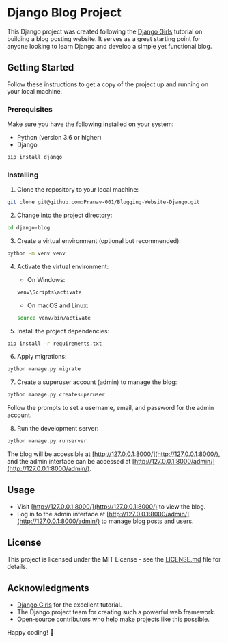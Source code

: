 # Django Blog Project

This Django project was created following the [Django Girls](https://tutorial.djangogirls.org/en/django_start_project/) tutorial on building a blog posting website. It serves as a great starting point for anyone looking to learn Django and develop a simple yet functional blog.

## Getting Started

Follow these instructions to get a copy of the project up and running on your local machine.

### Prerequisites

Make sure you have the following installed on your system:

- Python (version 3.6 or higher)
- Django

```bash
pip install django
```

### Installing

1. Clone the repository to your local machine:

```bash
git clone git@github.com:Pranav-001/Blogging-Website-Django.git
```

2. Change into the project directory:

```bash
cd django-blog
```

3. Create a virtual environment (optional but recommended):

```bash
python -m venv venv
```

4. Activate the virtual environment:

   - On Windows:

   ```bash
   venv\Scripts\activate
   ```

   - On macOS and Linux:

   ```bash
   source venv/bin/activate
   ```

5. Install the project dependencies:

```bash
pip install -r requirements.txt
```

6. Apply migrations:

```bash
python manage.py migrate
```

7. Create a superuser account (admin) to manage the blog:

```bash
python manage.py createsuperuser
```

Follow the prompts to set a username, email, and password for the admin account.

8. Run the development server:

```bash
python manage.py runserver
```

The blog will be accessible at [http://127.0.0.1:8000/](http://127.0.0.1:8000/), and the admin interface can be accessed at [http://127.0.0.1:8000/admin/](http://127.0.0.1:8000/admin/).

## Usage

- Visit [http://127.0.0.1:8000/](http://127.0.0.1:8000/) to view the blog.
- Log in to the admin interface at [http://127.0.0.1:8000/admin/](http://127.0.0.1:8000/admin/) to manage blog posts and users.

## License

This project is licensed under the MIT License - see the [LICENSE.md](LICENSE.md) file for details.

## Acknowledgments

- [Django Girls](https://djangogirls.org/) for the excellent tutorial.
- The Django project team for creating such a powerful web framework.
- Open-source contributors who help make projects like this possible.

Happy coding! 🚀
